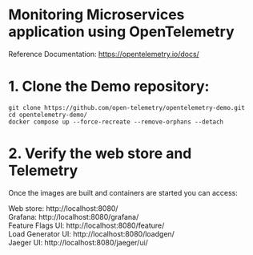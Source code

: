 # Monitoring Microservices application using OpenTelemetry 
Reference Documentation: https://opentelemetry.io/docs/

# 1. Clone the Demo repository:    

    git clone https://github.com/open-telemetry/opentelemetry-demo.git
    cd opentelemetry-demo/
    docker compose up --force-recreate --remove-orphans --detach

# 2. Verify the web store and Telemetry  
Once the images are built and containers are started you can access:

Web store: http://localhost:8080/  
Grafana: http://localhost:8080/grafana/  
Feature Flags UI: http://localhost:8080/feature/  
Load Generator UI: http://localhost:8080/loadgen/  
Jaeger UI: http://localhost:8080/jaeger/ui/  

